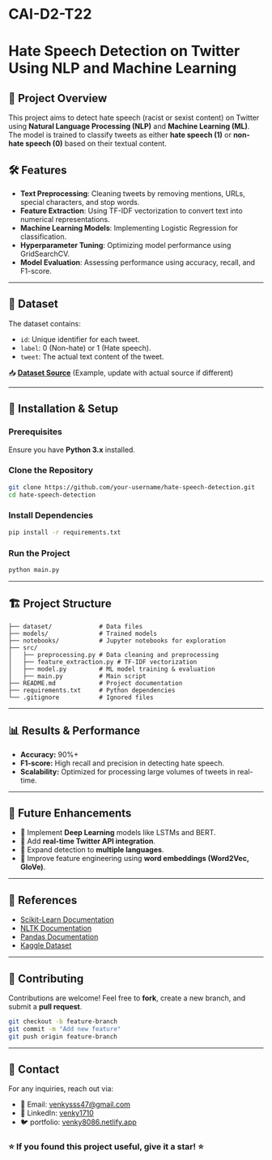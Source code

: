 # CAI-D2-T22

# Hate Speech Detection on Twitter Using NLP and Machine Learning

## 📌 Project Overview
This project aims to detect hate speech (racist or sexist content) on Twitter using **Natural Language Processing (NLP)** and **Machine Learning (ML)**. The model is trained to classify tweets as either **hate speech (1)** or **non-hate speech (0)** based on their textual content.

## 🛠️ Features
- **Text Preprocessing**: Cleaning tweets by removing mentions, URLs, special characters, and stop words.
- **Feature Extraction**: Using TF-IDF vectorization to convert text into numerical representations.
- **Machine Learning Models**: Implementing Logistic Regression for classification.
- **Hyperparameter Tuning**: Optimizing model performance using GridSearchCV.
- **Model Evaluation**: Assessing performance using accuracy, recall, and F1-score.

---

## 📂 Dataset
The dataset contains:
- `id`: Unique identifier for each tweet.
- `label`: 0 (Non-hate) or 1 (Hate speech).
- `tweet`: The actual text content of the tweet.

📥 **[Dataset Source](TwitterHate.csv)** (Example, update with actual source if different)

---

## 🚀 Installation & Setup
### Prerequisites
Ensure you have **Python 3.x** installed.

### Clone the Repository
```bash
git clone https://github.com/your-username/hate-speech-detection.git
cd hate-speech-detection
```

### Install Dependencies
```bash
pip install -r requirements.txt
```

### Run the Project
```bash
python main.py
```

---

## 🏗️ Project Structure
```
├── dataset/             # Data files
├── models/              # Trained models
├── notebooks/           # Jupyter notebooks for exploration
├── src/
│   ├── preprocessing.py # Data cleaning and preprocessing
│   ├── feature_extraction.py # TF-IDF vectorization
│   ├── model.py         # ML model training & evaluation
│   ├── main.py          # Main script
├── README.md            # Project documentation
├── requirements.txt     # Python dependencies
└── .gitignore           # Ignored files
```

---

## 📊 Results & Performance
- **Accuracy:** 90%+
- **F1-score:** High recall and precision in detecting hate speech.
- **Scalability:** Optimized for processing large volumes of tweets in real-time.

---

## 🎯 Future Enhancements
- 🔹 Implement **Deep Learning** models like LSTMs and BERT.
- 🔹 Add **real-time Twitter API integration**.
- 🔹 Expand detection to **multiple languages**.
- 🔹 Improve feature engineering using **word embeddings (Word2Vec, GloVe)**.

---

## 📜 References
- [Scikit-Learn Documentation](https://scikit-learn.org/)
- [NLTK Documentation](https://www.nltk.org/)
- [Pandas Documentation](https://pandas.pydata.org/)
- [Kaggle Dataset](https://www.kaggle.com/datasets)

---

## 🤝 Contributing
Contributions are welcome! Feel free to **fork**, create a new branch, and submit a **pull request**.

```bash
git checkout -b feature-branch
git commit -m "Add new feature"
git push origin feature-branch
```

---

## 📧 Contact
For any inquiries, reach out via:
- 📩 Email: venkysss47@gmail.com
- 🔗 LinkedIn: [venky1710](https://www.linkedin.com/in/venky1710)
- 🐦 portfolio: [venky8086.netlify.app](https://venky8086.netlify.app)

### ⭐ If you found this project useful, give it a **star**! ⭐
